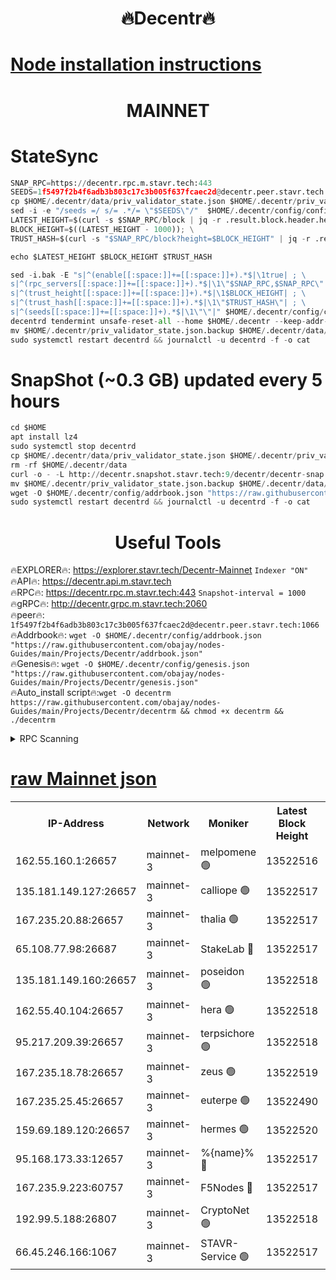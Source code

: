 <h1 align="center"> 🔥Decentr🔥</h1>

[Node installation instructions](https://github.com/obajay/nodes-Guides/tree/main/Projects/Decentr)
=
<h1 align="center"> MAINNET</h1>

# StateSync
```python
SNAP_RPC=https://decentr.rpc.m.stavr.tech:443
SEEDS=1f5497f2b4f6adb3b803c17c3b005f637fcaec2d@decentr.peer.stavr.tech:1066
cp $HOME/.decentr/data/priv_validator_state.json $HOME/.decentr/priv_validator_state.json.backup
sed -i -e "/seeds =/ s/= .*/= \"$SEEDS\"/"  $HOME/.decentr/config/config.toml
LATEST_HEIGHT=$(curl -s $SNAP_RPC/block | jq -r .result.block.header.height); \
BLOCK_HEIGHT=$((LATEST_HEIGHT - 1000)); \
TRUST_HASH=$(curl -s "$SNAP_RPC/block?height=$BLOCK_HEIGHT" | jq -r .result.block_id.hash)

echo $LATEST_HEIGHT $BLOCK_HEIGHT $TRUST_HASH

sed -i.bak -E "s|^(enable[[:space:]]+=[[:space:]]+).*$|\1true| ; \
s|^(rpc_servers[[:space:]]+=[[:space:]]+).*$|\1\"$SNAP_RPC,$SNAP_RPC\"| ; \
s|^(trust_height[[:space:]]+=[[:space:]]+).*$|\1$BLOCK_HEIGHT| ; \
s|^(trust_hash[[:space:]]+=[[:space:]]+).*$|\1\"$TRUST_HASH\"| ; \
s|^(seeds[[:space:]]+=[[:space:]]+).*$|\1\"\"|" $HOME/.decentr/config/config.toml
decentrd tendermint unsafe-reset-all --home $HOME/.decentr --keep-addr-book
mv $HOME/.decentr/priv_validator_state.json.backup $HOME/.decentr/data/priv_validator_state.json
sudo systemctl restart decentrd && journalctl -u decentrd -f -o cat
```
# SnapShot (~0.3 GB) updated every 5 hours
```python
cd $HOME
apt install lz4
sudo systemctl stop decentrd
cp $HOME/.decentr/data/priv_validator_state.json $HOME/.decentr/priv_validator_state.json.backup
rm -rf $HOME/.decentr/data
curl -o - -L http://decentr.snapshot.stavr.tech:9/decentr/decentr-snap.tar.lz4 | lz4 -c -d - | tar -x -C $HOME/.decentr --strip-components 2
mv $HOME/.decentr/priv_validator_state.json.backup $HOME/.decentr/data/priv_validator_state.json
wget -O $HOME/.decentr/config/addrbook.json "https://raw.githubusercontent.com/obajay/nodes-Guides/main/Projects/Decentr/addrbook.json"
sudo systemctl restart decentrd && journalctl -u decentrd -f -o cat
```

 <h1 align="center"> Useful Tools</h1>

🔥EXPLORER🔥:     https://explorer.stavr.tech/Decentr-Mainnet        `Indexer "ON"` \
🔥API🔥:          https://decentr.api.m.stavr.tech \
🔥RPC🔥:          https://decentr.rpc.m.stavr.tech:443              `Snapshot-interval = 1000` \
🔥gRPC🔥:         http://decentr.grpc.m.stavr.tech:2060 \
🔥peer🔥:         `1f5497f2b4f6adb3b803c17c3b005f637fcaec2d@decentr.peer.stavr.tech:1066` \
🔥Addrbook🔥:  `wget -O $HOME/.decentr/config/addrbook.json "https://raw.githubusercontent.com/obajay/nodes-Guides/main/Projects/Decentr/addrbook.json"` \
🔥Genesis🔥:  `wget -O $HOME/.decentr/config/genesis.json "https://raw.githubusercontent.com/obajay/nodes-Guides/main/Projects/Decentr/genesis.json"` \
🔥Auto_install script🔥:`wget -O decentrm https://raw.githubusercontent.com/obajay/nodes-Guides/main/Projects/Decentr/decentrm && chmod +x decentrm && ./decentrm`

<details>
<summary>RPC Scanning</summary>

<h2 align="center"> We scan nodes in real time every 4 hours. And we provide the final result of RPC endpoints.
We cannot influence the operation of these nodes in any way. </h2>


```python
If Voting Power is higher than 0 --> then the Node is a validator of the network and may be subject to attack and be a potential threat to the chain.
```
```python
We marked such validators with a red symbol
```

</details>

[raw Mainnet json](https://rpc-check.decentrm.stavr.tech/decentrm/rpc-decentrm-result.json)
=



<table><tr><th>IP-Address</th><th>Network</th><th>Moniker</th><th>Latest Block Height</th><th>Earliest Block Height</th><th>Catching Up</th><th>Tx Index</th><th>Voting Power</th><th>Scan Time</th></tr><tr><td>162.55.160.1:26657</td><td>mainnet-3</td><td>melpomene 🟢</td><td>13522516</td><td>1688950</td><td>False</td><td>on</td><td>0</td><td>2024-03-28T04:31:07.028679793UTC</td></tr><tr><td>135.181.149.127:26657</td><td>mainnet-3</td><td>calliope 🟢</td><td>13522517</td><td>1688950</td><td>False</td><td>on</td><td>0</td><td>2024-03-28T04:31:11.381470101UTC</td></tr><tr><td>167.235.20.88:26657</td><td>mainnet-3</td><td>thalia 🟢</td><td>13522517</td><td>1688950</td><td>False</td><td>on</td><td>0</td><td>2024-03-28T04:31:14.612138831UTC</td></tr><tr><td>65.108.77.98:26687</td><td>mainnet-3</td><td>StakeLab 🔴</td><td>13522517</td><td>1688950</td><td>False</td><td>on</td><td>5454058</td><td>2024-03-28T04:31:14.928650821UTC</td></tr><tr><td>135.181.149.160:26657</td><td>mainnet-3</td><td>poseidon 🟢</td><td>13522518</td><td>1688950</td><td>False</td><td>on</td><td>0</td><td>2024-03-28T04:31:17.919972917UTC</td></tr><tr><td>162.55.40.104:26657</td><td>mainnet-3</td><td>hera 🟢</td><td>13522518</td><td>1688950</td><td>False</td><td>on</td><td>0</td><td>2024-03-28T04:31:18.132587103UTC</td></tr><tr><td>95.217.209.39:26657</td><td>mainnet-3</td><td>terpsichore 🟢</td><td>13522518</td><td>1688950</td><td>False</td><td>on</td><td>0</td><td>2024-03-28T04:31:22.502415853UTC</td></tr><tr><td>167.235.18.78:26657</td><td>mainnet-3</td><td>zeus 🟢</td><td>13522519</td><td>1688950</td><td>False</td><td>on</td><td>0</td><td>2024-03-28T04:31:26.795809769UTC</td></tr><tr><td>167.235.25.45:26657</td><td>mainnet-3</td><td>euterpe 🟢</td><td>13522490</td><td>1688950</td><td>False</td><td>on</td><td>0</td><td>2024-03-28T04:31:29.064739431UTC</td></tr><tr><td>159.69.189.120:26657</td><td>mainnet-3</td><td>hermes 🟢</td><td>13522520</td><td>1688950</td><td>False</td><td>on</td><td>0</td><td>2024-03-28T04:31:31.307847140UTC</td></tr><tr><td>95.168.173.33:12657</td><td>mainnet-3</td><td>%{name}% 🔴</td><td>13522517</td><td>8964001</td><td>False</td><td>on</td><td>4281122</td><td>2024-03-28T04:31:12.166867888UTC</td></tr><tr><td>167.235.9.223:60757</td><td>mainnet-3</td><td>F5Nodes 🔴</td><td>13522517</td><td>12380001</td><td>False</td><td>off</td><td>562</td><td>2024-03-28T04:31:12.378660844UTC</td></tr><tr><td>192.99.5.188:26807</td><td>mainnet-3</td><td>CryptoNet 🟢</td><td>13522518</td><td>13242001</td><td>False</td><td>on</td><td>0</td><td>2024-03-28T04:31:17.616023367UTC</td></tr><tr><td>66.45.246.166:1067</td><td>mainnet-3</td><td>STAVR-Service 🟢</td><td>13522517</td><td>13522001</td><td>False</td><td>on</td><td>0</td><td>2024-03-28T04:31:11.920373803UTC</td></tr></table>
